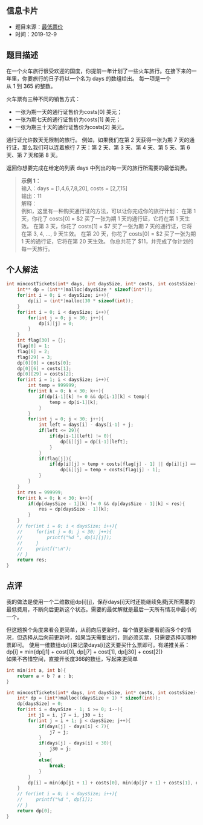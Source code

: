## 信息卡片
* 题目来源：[最低票价](https://leetcode-cn.com/problems/minimum-cost-for-tickets/)
* 时间：2019-12-9



## 题目描述
在一个火车旅行很受欢迎的国度，你提前一年计划了一些火车旅行。在接下来的一年里，你要旅行的日子将以一个名为 days 的数组给出。
每一项是一个从 1 到 365 的整数。

火车票有三种不同的销售方式：

* 一张为期一天的通行证售价为costs[0] 美元；
* 一张为期七天的通行证售价为costs[1] 美元；
* 一张为期三十天的通行证售价为costs[2] 美元。

通行证允许数天无限制的旅行。 例如，如果我们在第 2 天获得一张为期 7 天的通行证，那么我们可以连着旅行 7 天：第 2 天、第 3 天、第 4 天、第 5 天、第 6 天、第 7 天和第 8 天。

返回你想要完成在给定的列表 days 中列出的每一天的旅行所需要的最低消费。

> **示例 1：** <br>
输入：days = [1,4,6,7,8,20], costs = [2,7,15] <br>
输出：11 <br>
解释：  <br>
例如，这里有一种购买通行证的方法，可以让你完成你的旅行计划：
在第 1 天，你花了 costs[0] = $2 买了一张为期 1 天的通行证，它将在第 1 天生效。
在第 3 天，你花了 costs[1] = $7 买了一张为期 7 天的通行证，它将在第 3, 4, ..., 9 天生效。
在第 20 天，你花了 costs[0] = $2 买了一张为期 1 天的通行证，它将在第 20 天生效。
你总共花了 $11，并完成了你计划的每一天旅行。

## 个人解法
```c
int mincostTickets(int* days, int daysSize, int* costs, int costsSize){
    int** dp = (int**)malloc(daysSize * sizeof(int*));
    for(int i = 0; i < daysSize; i++){
        dp[i] = (int*)malloc(30 * sizeof(int));
    }
    for(int i = 0; i < daysSize; i++){
        for(int j = 0; j < 30; j++){
            dp[i][j] = 0;
        }
    }
    int flag[30] = {};
    flag[0] = 1;
    flag[6] = 2;
    flag[29] = 3;
    dp[0][0] = costs[0];
    dp[0][6] = costs[1];
    dp[0][29] = costs[2];
    for(int i = 1; i < daysSize; i++){
        int temp = 999999;
        for(int k = 0; k < 30; k++){
            if(dp[i-1][k] != 0 && dp[i-1][k] < temp){
                temp = dp[i-1][k];
            }
        }
        for(int j = 0; j < 30; j++){
            int left = days[i] - days[i-1] + j;
            if(left <= 29){
                if(dp[i-1][left] != 0){
                    dp[i][j] = dp[i-1][left];
                }
            }
            if(flag[j]){
                if(dp[i][j] > temp + costs[flag[j] - 1] || dp[i][j] == 0)
                    dp[i][j] = temp + costs[flag[j] - 1];
            }
        }
    }
    int res = 999999;
    for(int k = 0; k < 30; k++){
        if(dp[daysSize - 1][k] != 0 && dp[daysSize - 1][k] < res){
            res = dp[daysSize - 1][k];
        }
    }
    // for(int i = 0; i < daysSize; i++){
    //     for(int j = 0; j < 30; j++){
    //         printf("%d ", dp[i][j]);
    //     }
    //     printf("\n");
    // }
    return res;
}
``` 



## 点评
我的做法是使用一个二维数组dp[i][j]，保存days[i]天时还能继续免费j天所需要的最低费用，不断向后更新这个状态。需要的最优解就是最后一天所有情况中最小的一个。

但这题换个角度来看会更简单，从前向后更新时，每个值更新要看前面多个的情况，但选择从后向前更新时，如果当天需要出行，则必须买票，只需要选择买哪种票即可。
使用一维数组dp[i]来记录days[i]这天要买什么票即可。有递推关系：<br>
dp[i] = min{dp[j1] + cost[0], dp[j7] + cost[1], dp[j30] + cost[2]} <br>
如果不吝惜空间，直接开长度366的数组，写起来更简单

```c
int min(int a, int b){
    return a < b ? a : b;
}

int mincostTickets(int* days, int daysSize, int* costs, int costsSize){
    int* dp = (int*)malloc((daysSize + 1) * sizeof(int));
    dp[daysSize] = 0;
    for(int i = daysSize - 1; i >= 0; i--){
        int j1 = i, j7 = i, j30 = i;
        for(int j = i + 1; j < daysSize; j++){
            if(days[j] - days[i] < 7){
                j7 = j;
            }
            if(days[j] - days[i] < 30){
                j30 = j;
            }
            else{
                break;
            }
        }
        dp[i] = min(dp[j1 + 1] + costs[0], min(dp[j7 + 1] + costs[1], dp[j30 + 1] + costs[2]));
    }
    // for(int i = 0; i < daysSize; i++){
    //     printf("%d ", dp[i]);
    // }
    return dp[0];
}
```
